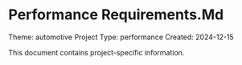 # Performance Requirements.Md

Theme: automotive
Project Type: performance
Created: 2024-12-15

This document contains project-specific information.
